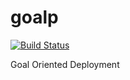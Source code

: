 # goalp

[![Build Status](https://travis-ci.org/gabrielsr/goald.svg?branch=develop)](https://travis-ci.org/gabrielsr/goalp)

Goal Oriented Deployment
